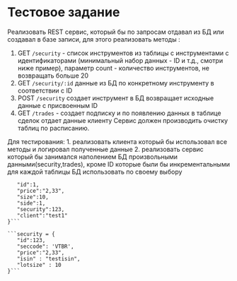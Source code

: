 # Тестовое задание
Реализовать REST сервис, который бы по запросам отдавал из БД или создавал в базе записи, для этого реализовать методы :
1. GET `/security` - список инструментов из таблицы с инструментами с идентификаторами (минимальный набор данных - ID и т.д., смотри ниже пример), параметр count - количество инструментов, не возвращать больше 20
2. GET `/security/:id` данные из БД по конкретному инструменту в соответствии с ID
2. POST `/security` создает инструмент в БД возвращает исходные данные с присвоенным ID
3. GET `/trades` - создает подписку и по появлению данных в таблице сделок отдает данные клиенту
Сервис должен производить очистку таблиц по расписанию.

Для тестирования:
    1. реализовать клиента который бы использовал все методы и логировал полученные данные 
    2. реализовать сервис который бы занимался наполением БД произвольными данными(security,trades), кроме ID которые были бы инкрементальными для каждой таблицы
БД использовать по своему выбору

```trade = {
   "id":1,
   "price":"2,33",
   "size":10,
   "side":1,
   "security":123,
   "client":"test1"
}```

```security = {
   "id":123,
   "seccode": 'VTBR',
   "price":"2,33",
   "isin" : "testisin",
   "lotsize" : 10
}```
